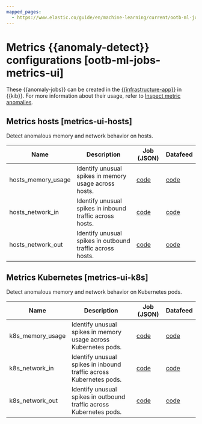 ```yaml
---
mapped_pages:
  - https://www.elastic.co/guide/en/machine-learning/current/ootb-ml-jobs-metrics-ui.html
---
```


# Metrics {{anomaly-detect}} configurations [ootb-ml-jobs-metrics-ui]

These {{anomaly-jobs}} can be created in the [{{infrastructure-app}}](/solutions/observability/infra-and-hosts/analyze-infrastructure-host-metrics.md) in {{kib}}. For more information about their usage, refer to [Inspect metric anomalies](/solutions/observability/infra-and-hosts/detect-metric-anomalies.md).


## Metrics hosts [metrics-ui-hosts]

Detect anomalous memory and network behavior on hosts.

| Name | Description | Job (JSON) | Datafeed |
| --- | --- | --- | --- |
| hosts_memory_usage | Identify unusual spikes in memory usage across hosts. | [code](https://github.com/elastic/kibana/blob/master/x-pack/platform/plugins/shared/ml/server/models/data_recognizer/modules/metrics_ui_hosts/ml/hosts_memory_usage.json) | [code](https://github.com/elastic/kibana/blob/master/x-pack/platform/plugins/shared/ml/server/models/data_recognizer/modules/metrics_ui_hosts/ml/datafeed_hosts_memory_usage.json) |
| hosts_network_in | Identify unusual spikes in inbound traffic across hosts. | [code](https://github.com/elastic/kibana/blob/master/x-pack/platform/plugins/shared/ml/server/models/data_recognizer/modules/metrics_ui_hosts/ml/hosts_network_in.json) | [code](https://github.com/elastic/kibana/blob/master/x-pack/platform/plugins/shared/ml/server/models/data_recognizer/modules/metrics_ui_hosts/ml/datafeed_hosts_network_in.json) |
| hosts_network_out | Identify unusual spikes in outbound traffic across hosts. | [code](https://github.com/elastic/kibana/blob/master/x-pack/platform/plugins/shared/ml/server/models/data_recognizer/modules/metrics_ui_hosts/ml/hosts_network_out.json) | [code](https://github.com/elastic/kibana/blob/master/x-pack/platform/plugins/shared/ml/server/models/data_recognizer/modules/metrics_ui_hosts/ml/datafeed_hosts_network_out.json) |


## Metrics Kubernetes [metrics-ui-k8s]

Detect anomalous memory and network behavior on Kubernetes pods.

| Name | Description | Job (JSON) | Datafeed |
| --- | --- | --- | --- |
| k8s_memory_usage | Identify unusual spikes in memory usage across Kubernetes pods. | [code](https://github.com/elastic/kibana/blob/master/x-pack/platform/plugins/shared/ml/server/models/data_recognizer/modules/metrics_ui_k8s/ml/k8s_memory_usage.json) | [code](https://github.com/elastic/kibana/blob/master/x-pack/platform/plugins/shared/ml/server/models/data_recognizer/modules/metrics_ui_k8s/ml/datafeed_k8s_memory_usage.json) |
| k8s_network_in | Identify unusual spikes in inbound traffic across Kubernetes pods. | [code](https://github.com/elastic/kibana/blob/master/x-pack/platform/plugins/shared/ml/server/models/data_recognizer/modules/metrics_ui_k8s/ml/k8s_network_in.json) | [code](https://github.com/elastic/kibana/blob/master/x-pack/platform/plugins/shared/ml/server/models/data_recognizer/modules/metrics_ui_k8s/ml/datafeed_k8s_network_in.json) |
| k8s_network_out | Identify unusual spikes in outbound traffic across Kubernetes pods. | [code](https://github.com/elastic/kibana/blob/master/x-pack/platform/plugins/shared/ml/server/models/data_recognizer/modules/metrics_ui_k8s/ml/k8s_network_out.json) | [code](https://github.com/elastic/kibana/blob/master/x-pack/platform/plugins/shared/ml/server/models/data_recognizer/modules/metrics_ui_k8s/ml/datafeed_k8s_network_out.json) |

